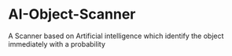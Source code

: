 # AI-Object-Scanner
A Scanner based on Artificial intelligence which identify the object immediately with a probability

